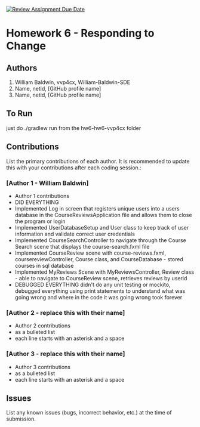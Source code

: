 [![Review Assignment Due Date](https://classroom.github.com/assets/deadline-readme-button-22041afd0340ce965d47ae6ef1cefeee28c7c493a6346c4f15d667ab976d596c.svg)](https://classroom.github.com/a/QrU2hpdx)
# Homework 6 - Responding to Change

## Authors
1) William Baldwin, vvp4cx, William-Baldwin-SDE
2) Name, netid, [GitHub profile name]
3) Name, netid, [GitHub profile name]

## To Run

just do ./gradlew run from the hw6-hw6-vvp4cx folder

## Contributions

List the primary contributions of each author. It is recommended to update this with your contributions after each coding session.:

### [Author 1 - William Baldwin]

* Author 1 contributions
* DID EVERYTHING
* Implemented Log in screen that registers unique users into a users database in the CourseReviewsApplication file and allows them to close the program or login
* Implemented UserDatabaseSetup and User class to keep track of user information and validate correct user credentials
* Implemented CourseSearchController to navigate through the Course Search scene that displays the course-search.fxml file
* Implemented CourseReview scene with course-reviews.fxml, coursereviewController, Course class, and CourseDatabase - stored courses in sql database
* Implemented MyReviews Scene with MyReviewsController, Review class - able to navigate to CourseReview scene, retrieves reviews by userid
* DEBUGGED EVERYTHING didn't do any unit testing or mockito, debugged everything using print statements to understand what was going wrong and where in the code it was going wrong took forever

### [Author 2 - replace this with their name]

* Author 2 contributions
* as a bulleted list
* each line starts with an asterisk and a space

### [Author 3 - replace this with their name]

* Author 3 contributions
* as a bulleted list
* each line starts with an asterisk and a space

## Issues

List any known issues (bugs, incorrect behavior, etc.) at the time of submission.
